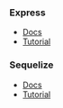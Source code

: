 ### Express
* [Docs](http://expressjs.com/4x/api.html)
* [Tutorial](http://dotinstall.com/lessons/basic_expressjs)

### Sequelize
* [Docs](http://sequelize.readthedocs.org/en/latest/)
* [Tutorial](https://github.com/sequelize/express-example#the-setup)
